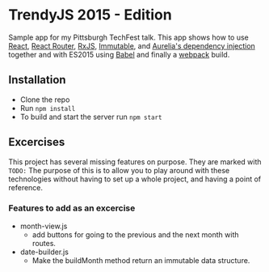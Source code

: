 # TrendyJS 2015 - Edition
Sample app for my Pittsburgh TechFest talk. This app shows how to use [React](https://facebook.github.io/react/), [React Router](https://github.com/rackt/react-router), [RxJS](https://github.com/Reactive-Extensions/RxJS), [Immutable](https://facebook.github.io/immutable-js/), and [Aurelia's dependency injection](https://github.com/aurelia/dependency-injection) together and with ES2015 using [Babel](http://babeljs.io/) and finally a [webpack](http://webpack.github.io/) build.

## Installation
- Clone the repo
- Run `npm install`
- To build and start the server run `npm start`

## Excercises
This project has several missing features on purpose. They are marked with `TODO:` The purpose of this is to allow you to play around with these technologies without having to set up a whole project, and having a point of reference.

### Features to add as an excercise
- month-view.js
    - add buttons for going to the previous and the next month with routes.
- date-builder.js
    - Make the buildMonth method return an immutable data structure.


